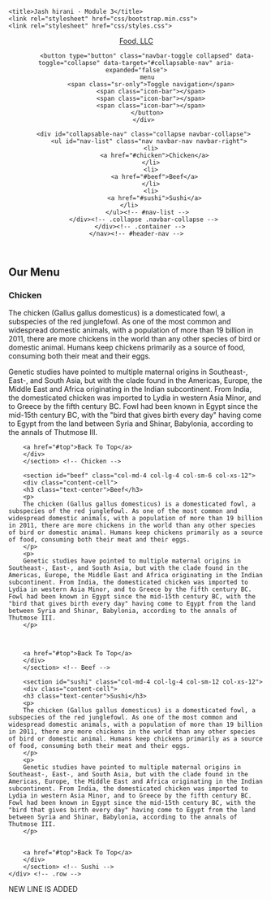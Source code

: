 
<html lang="en">
  <head>
    <meta charset="utf-8">
    <meta http-equiv="X-UA-Compatible" content="IE=edge">
    <meta name="viewport" content="width=device-width, initial-scale=1">

    <title>Jash hirani - Module 3</title>
    <link rel="stylesheet" href="css/bootstrap.min.css">
    <link rel="stylesheet" href="css/styles.css">
  </head>
<body>

 <header id="top">
    <nav id="header-nav" class="navbar navbar-default">
      <div class="container">
        <div class="navbar-header"> 
          <a class="navbar-brand" href="#">Food, LLC</a>

          <button type="button" class="navbar-toggle collapsed" data-toggle="collapse" data-target="#collapsable-nav" aria-expanded="false">
          menu
            <span class="sr-only">Toggle navigation</span>
            <span class="icon-bar"></span>
            <span class="icon-bar"></span>
            <span class="icon-bar"></span>
          </button>
        </div>
        
        <div id="collapsable-nav" class="collapse navbar-collapse">
           <ul id="nav-list" class="nav navbar-nav navbar-right">
            <li>
              <a href="#chicken">Chicken</a>
            </li>
            <li>
              <a href="#beef">Beef</a>
            </li>
            <li>
              <a href="#sushi">Sushi</a>
            </li>            
          </ul><!-- #nav-list -->
        </div><!-- .collapse .navbar-collapse -->
      </div><!-- .container -->
    </nav><!-- #header-nav -->
  </header>
  
  <div id="main-content" class="container">
	<h2 class="text-center">Our Menu</h2>
	<div class="row">
		<section id="chicken" class="col-md-4 col-lg-4 col-sm-6 col-xs-12">
		<div class="content-cell">
		<h3 class="text-center">Chicken</h3>
		<p>
		The chicken (Gallus gallus domesticus) is a domesticated fowl, a subspecies of the red junglefowl. As one of the most common and widespread domestic animals, with a population of more than 19 billion in 2011, there are more chickens in the world than any other species of bird or domestic animal. Humans keep chickens primarily as a source of food, consuming both their meat and their eggs.
		</p>
		<p>
		Genetic studies have pointed to multiple maternal origins in Southeast-, East-, and South Asia, but with the clade found in the Americas, Europe, the Middle East and Africa originating in the Indian subcontinent. From India, the domesticated chicken was imported to Lydia in western Asia Minor, and to Greece by the fifth century BC. Fowl had been known in Egypt since the mid-15th century BC, with the "bird that gives birth every day" having come to Egypt from the land between Syria and Shinar, Babylonia, according to the annals of Thutmose III.
		</p>

		
		<a href="#top">Back To Top</a>
		</div>
		</section> <!-- Chicken -->
		
		<section id="beef" class="col-md-4 col-lg-4 col-sm-6 col-xs-12">
		<div class="content-cell">
		<h3 class="text-center">Beef</h3>
		<p>
		The chicken (Gallus gallus domesticus) is a domesticated fowl, a subspecies of the red junglefowl. As one of the most common and widespread domestic animals, with a population of more than 19 billion in 2011, there are more chickens in the world than any other species of bird or domestic animal. Humans keep chickens primarily as a source of food, consuming both their meat and their eggs.
		</p>
		<p>
		Genetic studies have pointed to multiple maternal origins in Southeast-, East-, and South Asia, but with the clade found in the Americas, Europe, the Middle East and Africa originating in the Indian subcontinent. From India, the domesticated chicken was imported to Lydia in western Asia Minor, and to Greece by the fifth century BC. Fowl had been known in Egypt since the mid-15th century BC, with the "bird that gives birth every day" having come to Egypt from the land between Syria and Shinar, Babylonia, according to the annals of Thutmose III.
		</p>

		
		
		<a href="#top">Back To Top</a>
		</div>
		</section> <!-- Beef -->
		
		<section id="sushi" class="col-md-4 col-lg-4 col-sm-12 col-xs-12">
		<div class="content-cell">
		<h3 class="text-center">Sushi</h3>
		<p>
		The chicken (Gallus gallus domesticus) is a domesticated fowl, a subspecies of the red junglefowl. As one of the most common and widespread domestic animals, with a population of more than 19 billion in 2011, there are more chickens in the world than any other species of bird or domestic animal. Humans keep chickens primarily as a source of food, consuming both their meat and their eggs.
		</p>
		<p>
		Genetic studies have pointed to multiple maternal origins in Southeast-, East-, and South Asia, but with the clade found in the Americas, Europe, the Middle East and Africa originating in the Indian subcontinent. From India, the domesticated chicken was imported to Lydia in western Asia Minor, and to Greece by the fifth century BC. Fowl had been known in Egypt since the mid-15th century BC, with the "bird that gives birth every day" having come to Egypt from the land between Syria and Shinar, Babylonia, according to the annals of Thutmose III.
		</p>

		
		<a href="#top">Back To Top</a>
		</div>
		</section> <!-- Sushi -->
	</div> <!-- .row -->  
  </div> <!-- #main-content -->

  <!-- jQuery (Bootstrap JS plugins depend on it) -->
  <script src="js/jquery-1.11.3.min.js"></script>
  <script src="js/bootstrap.min.js"></script>
</body>
</html>
NEW LINE IS ADDED
